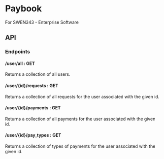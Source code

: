 Paybook
==========

For SWEN343 - Enterprise Software

## API 

### Endpoints

#### /user/all : GET
  
Returns a collection of all users.

#### /user/{id}/requests : GET

Returns a collection of all requests for the user associated with the given id.

#### /user/{id}/payments : GET

Returns a collection of all payments for the user associated with the given id.

#### /user/{id}/pay_types : GET

Returns a collection of types of payments for the user associated with the given id.


